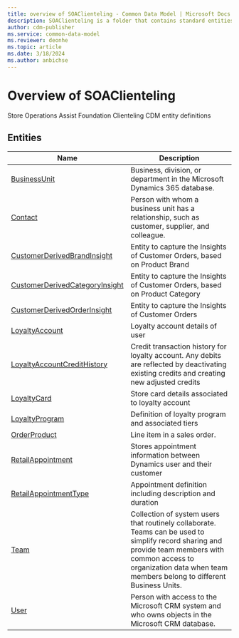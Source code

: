 ```yaml
---
title: overview of SOAClienteling - Common Data Model | Microsoft Docs
description: SOAClienteling is a folder that contains standard entities related to the Common Data Model.
author: cdm-publisher
ms.service: common-data-model
ms.reviewer: deonhe
ms.topic: article
ms.date: 3/18/2024
ms.author: anbichse
---
```


# Overview of SOAClienteling

Store Operations Assist Foundation Clienteling CDM entity definitions  

## Entities

|Name|Description|
|---|---|
|[BusinessUnit](BusinessUnit.md)|Business, division, or department in the Microsoft Dynamics 365 database.|
|[Contact](Contact.md)|Person with whom a business unit has a relationship, such as customer, supplier, and colleague.|
|[CustomerDerivedBrandInsight](CustomerDerivedBrandInsight.md)|Entity to capture the Insights of Customer Orders, based on Product Brand|
|[CustomerDerivedCategoryInsight](CustomerDerivedCategoryInsight.md)|Entity to capture the Insights of Customer Orders, based on Product Category|
|[CustomerDerivedOrderInsight](CustomerDerivedOrderInsight.md)|Entity to capture the Insights of Customer Orders|
|[LoyaltyAccount](LoyaltyAccount.md)|Loyalty account details of user|
|[LoyaltyAccountCreditHistory](LoyaltyAccountCreditHistory.md)|Credit transaction history for loyalty account. Any debits are reflected by deactivating existing credits and creating new adjusted credits|
|[LoyaltyCard](LoyaltyCard.md)|Store card details associated to loyalty account|
|[LoyaltyProgram](LoyaltyProgram.md)|Definition of loyalty program and associated tiers|
|[OrderProduct](OrderProduct.md)|Line item in a sales order.|
|[RetailAppointment](RetailAppointment.md)|Stores appointment information between Dynamics user and their customer|
|[RetailAppointmentType](RetailAppointmentType.md)|Appointment definition including description and duration|
|[Team](Team.md)|Collection of system users that routinely collaborate. Teams can be used to simplify record sharing and provide team members with common access to organization data when team members belong to different Business Units.|
|[User](User.md)|Person with access to the Microsoft CRM system and who owns objects in the Microsoft CRM database.|
